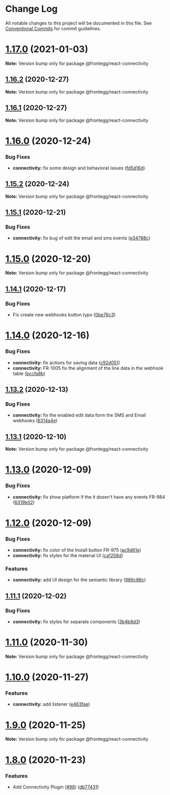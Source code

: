 # Change Log

All notable changes to this project will be documented in this file.
See [Conventional Commits](https://conventionalcommits.org) for commit guidelines.

# [1.17.0](https://github.com/frontegg/frontegg-react/compare/v1.16.2...v1.17.0) (2021-01-03)

**Note:** Version bump only for package @frontegg/react-connectivity





## [1.16.2](https://github.com/frontegg/frontegg-react/compare/v1.16.0...v1.16.2) (2020-12-27)

**Note:** Version bump only for package @frontegg/react-connectivity





## [1.16.1](https://github.com/frontegg/frontegg-react/compare/v1.16.0...v1.16.1) (2020-12-27)

**Note:** Version bump only for package @frontegg/react-connectivity





# [1.16.0](https://github.com/frontegg/frontegg-react/compare/v1.15.2...v1.16.0) (2020-12-24)


### Bug Fixes

* **connectivity:** fix some design and behavioral issues ([fd5d16d](https://github.com/frontegg/frontegg-react/commit/fd5d16d1e114fa8445ea5a0548d7b4cc00a530f0))





## [1.15.2](https://github.com/frontegg/frontegg-react/compare/v1.15.1...v1.15.2) (2020-12-24)

**Note:** Version bump only for package @frontegg/react-connectivity





## [1.15.1](https://github.com/frontegg/frontegg-react/compare/v1.15.0...v1.15.1) (2020-12-21)


### Bug Fixes

* **connectivity:** fix bug of edit the email and sms events ([e34788c](https://github.com/frontegg/frontegg-react/commit/e34788c0b58dc07d20509b4addb39d33a57e1dea))





# [1.15.0](https://github.com/frontegg/frontegg-react/compare/v1.14.1...v1.15.0) (2020-12-20)

**Note:** Version bump only for package @frontegg/react-connectivity





## [1.14.1](https://github.com/frontegg/frontegg-react/compare/v1.14.0...v1.14.1) (2020-12-17)


### Bug Fixes

* Fix create new webhooks button typo ([0be76c3](https://github.com/frontegg/frontegg-react/commit/0be76c38a771996ad849a027b752fb7107b9d3db))





# [1.14.0](https://github.com/frontegg/frontegg-react/compare/v1.13.2...v1.14.0) (2020-12-16)


### Bug Fixes

* **connectivity:** fix actions for saving data ([c92d051](https://github.com/frontegg/frontegg-react/commit/c92d051f309e3cbb5862bec73c6e12dd5b96da67))
* **connectivity:** FR-1005 fix the alignment of the line data in the webhook table ([bccfa8b](https://github.com/frontegg/frontegg-react/commit/bccfa8b96b372f1762e6b681fcccfc9d556fe9d3))





## [1.13.2](https://github.com/frontegg/frontegg-react/compare/v1.13.1...v1.13.2) (2020-12-13)


### Bug Fixes

* **connectivity:** fix the enabled edit data form the SMS and Email webhooks ([6314a4e](https://github.com/frontegg/frontegg-react/commit/6314a4ea2eb1be8b1a0043077de3ceb4f410bd68))





## [1.13.1](https://github.com/frontegg/frontegg-react/compare/v1.13.0...v1.13.1) (2020-12-10)

**Note:** Version bump only for package @frontegg/react-connectivity





# [1.13.0](https://github.com/frontegg/frontegg-react/compare/v1.12.0...v1.13.0) (2020-12-09)


### Bug Fixes

* **connectivity:** fix show platform if the it dosen't have any events FR-984 ([6319b02](https://github.com/frontegg/frontegg-react/commit/6319b0201888b7226d600d43cb2bfc65f1d24b20))





# [1.12.0](https://github.com/frontegg/frontegg-react/compare/v1.11.1...v1.12.0) (2020-12-09)


### Bug Fixes

* **connectivity:** fix color of the Install button FR-975 ([ac9d61e](https://github.com/frontegg/frontegg-react/commit/ac9d61e7cc329410954f4830a476602a3ab73e49))
* **connectivity:** fix styles for the material UI ([ca1258d](https://github.com/frontegg/frontegg-react/commit/ca1258d85a29d40b9de59407c41f7e755f1e4206))


### Features

* **connectivity:** add UI design for the semantic library ([986c86c](https://github.com/frontegg/frontegg-react/commit/986c86cc1d3bc5f35b8a409cbdc9fba7737bb522))





## [1.11.1](https://github.com/frontegg/frontegg-react/compare/v1.11.0...v1.11.1) (2020-12-02)


### Bug Fixes

* **connectivity:** fix styles for separate components ([3b4b8d3](https://github.com/frontegg/frontegg-react/commit/3b4b8d3909942716889f72830796294e846c45d0))





# [1.11.0](https://github.com/frontegg/frontegg-react/compare/v1.10.0...v1.11.0) (2020-11-30)

**Note:** Version bump only for package @frontegg/react-connectivity





# [1.10.0](https://github.com/frontegg/frontegg-react/compare/v1.9.0...v1.10.0) (2020-11-27)


### Features

* **connectivity:** add listener ([e463fae](https://github.com/frontegg/frontegg-react/commit/e463faeb097a07959b88cbf4a535bb1871b9e6b3))





# [1.9.0](https://github.com/frontegg/frontegg-react/compare/v1.8.0...v1.9.0) (2020-11-25)

**Note:** Version bump only for package @frontegg/react-connectivity





# [1.8.0](https://github.com/frontegg/frontegg-react/compare/v1.7.0...v1.8.0) (2020-11-23)


### Features

* Add Connectivity Plugin ([#98](https://github.com/frontegg/frontegg-react/issues/98)) ([db77431](https://github.com/frontegg/frontegg-react/commit/db77431b6d744b93431430543019fedd1c0dbae2))
